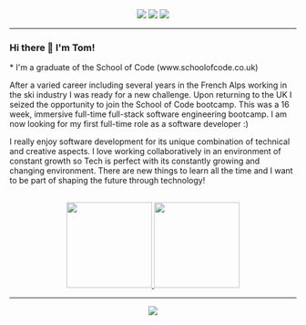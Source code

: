  <div align="center"> 
  <a href="https://instagram.com/twjmorris" target="_blank"><img src="https://img.shields.io/badge/-Instagram-%23E4405F?style=for-the-badge&logo=instagram&logoColor=white" target="_blank"></a>
  <a href = "mailto: tom_morris@outlook.com"><img src="https://img.shields.io/badge/-Gmail-%23333?style=for-the-badge&logo=gmail&logoColor=white" target="_blank"></a>
  <a href="https://www.linkedin.com/in/tom-morris-24751863" target="_blank"><img src="https://img.shields.io/badge/-LinkedIn-%230077B5?style=for-the-badge&logo=linkedin&logoColor=white" target="_blank"></a> 
 </div>

<hr>

### Hi there 👋 I'm Tom!
<div>
* I'm a graduate of the School of Code (www.schoolofcode.co.uk)

After a varied career including several years in the French Alps working in the ski industry I was ready for a new challenge. Upon returning to the UK I seized the opportunity to join the School of Code bootcamp. This was a 16 week, immersive full-time full-stack software engineering bootcamp. I am now looking for my first full-time role as a software developer :)

I really enjoy software development for its unique combination of technical and creative aspects. I love working collaboratively in an environment of constant growth so Tech is perfect with its constantly growing and changing environment. There are new things to learn all the time and I want to be part of shaping the future through technology!
</div>

##



<div align="center">
  <a href="https://github.com/Tommosaurus">
  <img height="150em" src="https://github-readme-stats.vercel.app/api?username=Tommosaurus&show_icons=true&theme=light&include_all_commits=true&count_private=true"/>
  <img height="150em" src="https://github-readme-stats.vercel.app/api/top-langs/?username=Tommosaurus&layout=compact&langs_count=16&theme=light"/>
</div>
  
<hr>



  
  <p align="center"><img align="center" src="https://komarev.com/ghpvc/?username=Tommosaurus&color=green&label=Views" /></p>
<!--
**Tommosaurus/Tommosaurus** is a ✨ _special_ ✨ repository because its `README.md` (this file) appears on your GitHub profile.

Here are some ideas to get you started:

- 🔭 I’m currently working on ...
- 🌱 I’m currently learning ...
- 👯 I’m looking to collaborate on ...
- 🤔 I’m looking for help with ...
- 💬 Ask me about ...
- 📫 How to reach me: ...
- 😄 Pronouns: ...
- ⚡ Fun fact: ...
-->
